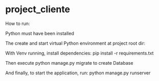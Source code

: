 # project_cliente

How to run:

Python must have been installed

The create and start virtual Python environment at project root dir:

With Venv running, install dependencies: pip install -r requirements.txt

Then execute python manage.py migrate to create Database

And finally, to start the application, run: python manage.py runserver
